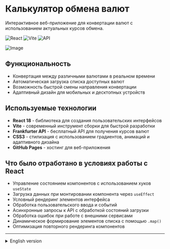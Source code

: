 # Калькулятор обмена валют

Интерактивное веб-приложение для конвертации валют с использованием актуальных курсов обмена.

![React](https://img.shields.io/badge/React-18.3.1-61DAFB?style=flat-square&logo=react)
![Vite](https://img.shields.io/badge/Vite-5.4.9-646CFF?style=flat-square&logo=vite)
![API](https://img.shields.io/badge/Frankfurter_API-REST-FF9800?style=flat-square)

![Image](https://github.com/user-attachments/assets/4cf43f34-e880-4599-a1e2-05822b78d147)

## Функциональность

- Конвертация между различными валютами в реальном времени
- Автоматическая загрузка списка доступных валют
- Возможность быстрой смены направления конвертации
- Адаптивный дизайн для мобильных и десктопных устройств

## Используемые технологии

- **React 18** - библиотека для создания пользовательских интерфейсов
- **Vite** - современный инструмент сборки для быстрой разработки
- **Frankfurter API** - бесплатный API для получения курсов валют
- **CSS3** - стилизация с использованием градиентов, анимаций и адаптивного дизайна
- **GitHub Pages** - хостинг для веб-приложения

## Что было отработано в условиях работы с React

- Управление состоянием компонентов с использованием хуков `useState`
- Загрузка данных при монтировании компонента через `useEffect`
- Условный рендеринг элементов интерфейса
- Обработка пользовательского ввода и событий
- Асинхронные запросы к API с обработкой состояний загрузки
- Обработка ошибок при работе с внешними сервисами
- Динамическое формирование элементов списка с помощью `.map()`
- Оптимизация повторного рендеринга компонентов

---

<details>
<summary>English version</summary>

# Currency Exchange Calculator

Interactive web application for currency conversion using current exchange rates.

![React](https://img.shields.io/badge/React-18.3.1-61DAFB?style=flat-square&logo=react)
![Vite](https://img.shields.io/badge/Vite-5.4.9-646CFF?style=flat-square&logo=vite)
![API](https://img.shields.io/badge/Frankfurter_API-REST-FF9800?style=flat-square)

## Features

- Real-time conversion between different currencies
- Automatic loading of available currencies
- Quick conversion direction swap
- Responsive design for mobile and desktop devices

## Technologies Used

- **React 18** - library for building user interfaces
- **Vite** - modern build tool for fast development
- **Frankfurter API** - free API for currency exchange rates
- **CSS3** - styling with gradients, animations, and responsive design
- **GitHub Pages** - web application hosting

## React Skills Practiced

- Component state management using `useState` hooks
- Data fetching on component mount with `useEffect`
- Conditional rendering of UI elements
- Handling user input and events
- Asynchronous API requests with loading states
- Error handling when working with external services
- Dynamic list rendering using `.map()`
- Component re-rendering optimization

</details>
